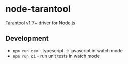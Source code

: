 node-tarantool
==============
Tarantool v1.7+ driver for Node.js

Development
-----------
* `npm run dev` - typescript -> javascript in watch mode
* `npm run ci` - run unit tests in watch mode